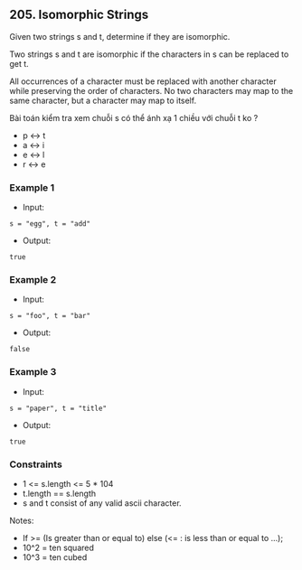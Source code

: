 ## 205. Isomorphic Strings
Given two strings s and t, determine if they are isomorphic.

Two strings s and t are isomorphic if the characters in s can be replaced to get t.

All occurrences of a character must be replaced with another character while preserving the order of characters. No two characters may map to the same character, but a character may map to itself.

Bài toán kiểm tra xem chuỗi s có thể ánh xạ 1 chiều với chuỗi t ko ?
- p <-> t
- a <-> i
- e <-> l
- r <-> e

### Example 1

- Input:

```
s = "egg", t = "add"
```

- Output:

```shell
true

```

### Example 2

- Input:

```
s = "foo", t = "bar"
```

- Output:

```shell
false
```


### Example 3

- Input:

```
s = "paper", t = "title"
```

- Output:

```shell
true
```


### Constraints
- 1 <= s.length <= 5 * 104
- t.length == s.length
- s and t consist of any valid ascii character.

Notes:

- If >= (Is greater than or equal to) else (<= : is less than or equal to ...);
- 10^2 = ten squared
- 10^3 = ten cubed
